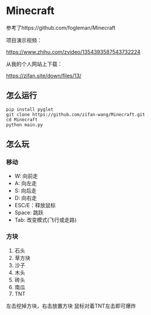 # Minecraft

参考了https://github.com/fogleman/Minecraft

项目演示视频：

https://www.zhihu.com/zvideo/1354393587543732224

从我的个人网站上下载：

https://zifan.site/down/files/13/

## 怎么运行

```shell
pip install pyglet
git clone https://github.com/zifan-wang/Minecraft.git
cd Minecraft
python main.py
```

## 怎么玩
### 移动
- W: 向前走
- A: 向左走
- S: 向后走
- D: 向右走
- ESC/E：释放鼠标
- Space: 跳跃
- Tab: 改变模式(飞行或走路)
### 方块

1. 石头
2. 草方块
3. 沙子
4. 木头
5. 砖头
6. 南瓜
7. TNT

左击挖掉方块，右击放置方块
鼠标对着TNT左击即可爆炸
